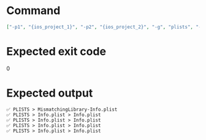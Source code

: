 # Command
```json
["-p1", "{ios_project_1}", "-p2", "{ios_project_2}", "-g", "plists", "-f", "console", "-v"]
```

# Expected exit code
0

# Expected output
```
✅ PLISTS > MismatchingLibrary-Info.plist
✅ PLISTS > Info.plist > Info.plist
✅ PLISTS > Info.plist > Info.plist
✅ PLISTS > Info.plist > Info.plist
✅ PLISTS > Info.plist > Info.plist


```
